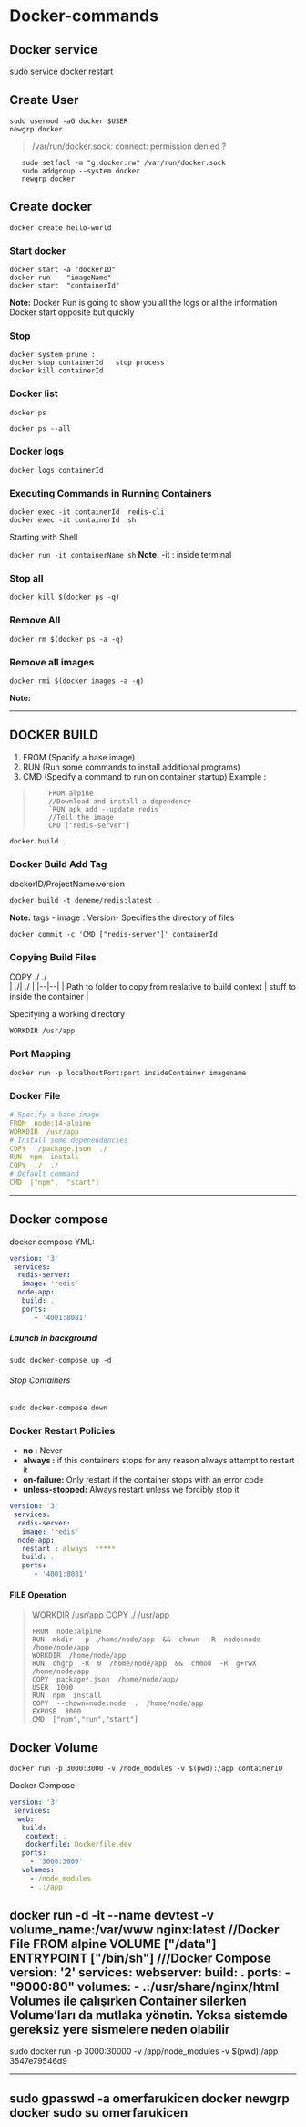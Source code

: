 
# Docker-commands

## Docker service 
sudo service docker restart


## Create User
   
    sudo usermod -aG docker $USER
    newgrp docker

>   /var/run/docker.sock: connect: permission denied ?

       sudo setfacl -m "g:docker:rw" /var/run/docker.sock
       sudo addgroup --system docker 
       newgrp docker    

## Create docker

    docker create hello-world

### Start docker

    docker start -a "dockerID"
    docker run    "imageName"
    docker start  "containerId"
**Note:**  Docker Run is going to show you all the logs or al the information Docker start opposite but quickly

###  Stop 

    docker system prune :
    docker stop containerId   stop process
    docker kill containerId  

### Docker list

    docker ps 
    
    docker ps --all 

### Docker logs

    docker logs containerId


### Executing Commands in Running Containers

    docker exec -it containerId  redis-cli
    docker exec -it containerId  sh 

  Starting with Shell 

`docker run -it containerName sh`
**Note:**  -it : inside terminal

### Stop all 
    docker kill $(docker ps -q) 
### Remove All    

    docker rm $(docker ps -a -q) 
### Remove all images

    docker rmi $(docker images -a -q)
   **Note:**  
 



------------------------------------------
## DOCKER BUILD

 1. FROM (Spacify a base image)
 2. RUN (Run some commands to install additional programs)
 3. CMD (Specify a command to run on container startup)
Example :

>         FROM alpine
>         //Download and install a dependency
>         `RUN apk add --update redis`    
>         //Tell the image
>         CMD ["redis-server"]

 `docker build . `
 
### Docker Build Add Tag
dockerID/ProjectName:version

    docker build -t deneme/redis:latest .

**Note:**  tags -  image : Version- Specifies the directory of files

    docker commit -c 'CMD ["redis-server"]' containerId

### Copying Build  Files

COPY   ./    ./   
| ./| ./  |
|--|--|
| Path to folder to copy from realative to build context |  stuff to inside the container |

Specifying a working directory

    WORKDIR /usr/app


### Port Mapping

    docker run -p localhostPort:port insideContainer imagename

### Docker File

```yaml
# Specify a base image
FROM  node:14-alpine
WORKDIR  /usr/app
# Install some depenendencies
COPY  ./package.json  ./
RUN  npm  install
COPY  ./  ./
# Default command
CMD  ["npm",  "start"]
```
-----------------------------------------------------------

## Docker compose
docker compose YML: 
```yaml
version: '3'
 services:
  redis-server:
   image: 'redis'
  node-app:
   build: .
   ports:
      - '4001:8081'
```
##### Launch in background            

    sudo docker-compose up -d

###### Stop Containers
    sudo docker-compose down


### Docker Restart Policies
- **no :** Never
- **always :** if this containers stops for any reason always attempt to restart it
- **on-failure:** Only restart if the container stops with an error code
- **unless-stopped:** Always restart unless we forcibly stop it
```yaml
version: '3'
 services:
  redis-server:
   image: 'redis'
  node-app:
   restart : always  *****
   build: .
   ports:
      - '4001:8081'
```

#### FILE  Operation

> WORKDIR /usr/app 
> COPY ./ /usr/app
> 
>     FROM  node:alpine
>     RUN  mkdir  -p  /home/node/app  &&  chown  -R  node:node  /home/node/app
>     WORKDIR  /home/node/app
>     RUN  chgrp  -R  0  /home/node/app  &&  chmod  -R  g+rwX  /home/node/app
>     COPY  package*.json  /home/node/app/
>     USER  1000
>     RUN  npm  install
>     COPY  --chown=node:node  .  /home/node/app
>     EXPOSE  3000
>     CMD  ["npm","run","start"]




## Docker Volume
    
    docker run -p 3000:3000 -v /node_modules -v $(pwd):/app containerID

Docker Compose:
```yaml
version: '3'
 services:
  web:
   build:
    context: .
    dockerfile: Dockerfile.dev
   ports:
     - '3000:3000'
   volumes:
     - /node_modules
     - .:/app

```



docker run -d -it --name devtest -v volume_name:/var/www nginx:latest
//Docker File 
FROM alpine
VOLUME ["/data"]
ENTRYPOINT ["/bin/sh"] 
///Docker Compose
version: '2'
services:
  webserver:
    build: .
    ports:
     - "9000:80"
    volumes:
     - .:/usr/share/nginx/html
Volumes ile çalışırken Container silerken Volume’ları da mutlaka yönetin. Yoksa sistemde gereksiz yere sismelere neden olabilir
----------------------------------------------
sudo docker run -p 3000:30000 -v /app/node_modules -v $(pwd):/app 3547e79546d9

---------------------------------------------------------
sudo gpasswd -a omerfarukicen docker
newgrp docker
sudo su omerfarukicen
-----------------------------------------------------------
